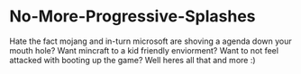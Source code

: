 # No-More-Progressive-Splashes
Hate the fact mojang and in-turn microsoft are shoving a agenda down your mouth hole? Want mincraft to a kid friendly enviorment? Want to not feel attacked with booting up the game? Well heres all that and more :) 
